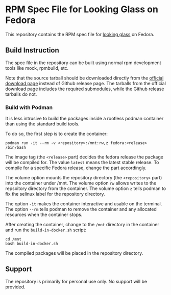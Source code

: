 # RPM Spec File for Looking Glass on Fedora

This repository contains the RPM spec file for [looking glass](https://looking-glass.io/)
on Fedora.

## Build Instruction

The spec file in the repository can be built using normal rpm development
tools like mock, rpmbuild, etc.

Note that the source tarball should be downloaded directly from the 
[official download page](https://looking-glass.io/downloads) instead of
Github release page. The tarballs from the official download page includes
the required submodules, while the Github release tarballs do not.

### Build with Podman

It is less intrusive to build the packages inside a rootless podman container
than using the standard build tools.

To do so, the first step is to create the container:

    podman run -it --rm -v <repository>:/mnt:rw,z fedora:<release> /bin/bash

The image tag (the `<release>` part) decides the fedora release the package
will be compiled for. The value `latest` means the latest stable release. To
compile for a specific Fedora release, change the part accordingly.

The volume option mounts the repository directory (the `<repository>` part)
into the container under /mnt. The volume option `rw` allows writes to the
repsoitory directory from the container. The volume option `z` tells podman
to fix the selinux label for the repository directory.

The option `-it` makes the container interactive and usable on the terminal.
The option `--rm` tells podman to remove the container and any allocated 
resources when the container stops.

After creating the container, change to the `/mnt` directory in the container
and run the `build-in-docker.sh` script:

    cd /mnt
    bash build-in-docker.sh

The compiled packages will be placed in the repository directory.

## Support

The repository is primarily for personal use only. No support will be
provided.

